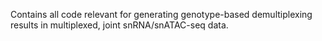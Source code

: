 Contains all code relevant for generating
genotype-based demultiplexing results in
multiplexed, joint snRNA/snATAC-seq data.
